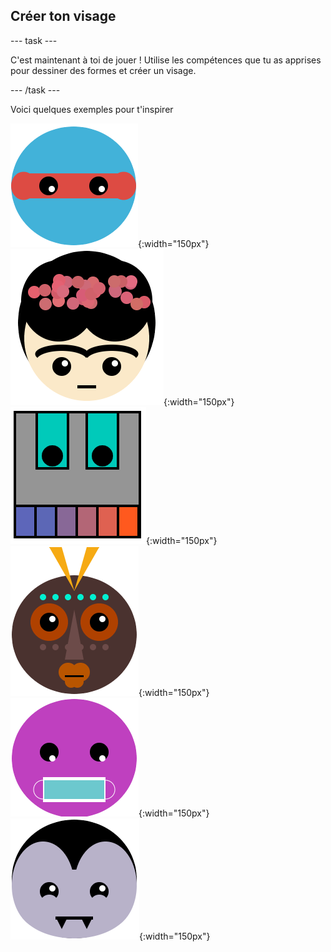 ## Créer ton visage

--- task ---

C'est maintenant à toi de jouer ! Utilise les compétences que tu as apprises pour dessiner des formes et créer un visage.

--- /task ---

Voici quelques exemples pour t'inspirer

![Un visage avec des yeux de ninja](images/eyes.png){:width="150px"}
![Un visage qui ressemble à Frida Kahlo](images/frida.png){:width="150px"}
![Un visage qui ressemble à un robot avec des dents](images/robot-teeth.png){:width="150px"}
![Un visage qui ressemble à un masque tribal](images/tribal.png){:width="150px"}
![Un visage portant un masque de protection](images/rectangle-mask.png){:width="150px"}
![Un visage qui ressemble à un vampire](images/vampire.png){:width="150px"}